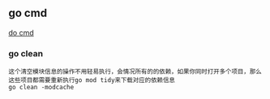 
## go cmd

[do cmd](https://pkg.go.dev/cmd/go)


### go clean
```text
这个清空模块信息的操作不用轻易执行，会情况所有的的依赖，如果你同时打开多个项目，那么这些项目都需要重新执行go mod tidy来下载对应的依赖信息
go clean -modcache 
```